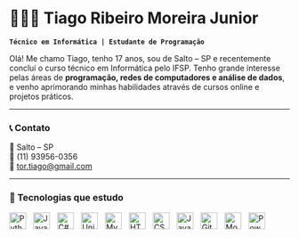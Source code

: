 
# 👨🏻‍💻 Tiago Ribeiro Moreira Junior

**`Técnico em Informática | Estudante de Programação`**

Olá! Me chamo Tiago, tenho 17 anos, sou de Salto – SP e recentemente concluí o curso técnico em Informática pelo IFSP. Tenho grande interesse pelas áreas de **programação, redes de computadores e análise de dados**, e venho aprimorando minhas habilidades através de cursos online e projetos práticos.

---

### 📞 Contato

📍 Salto – SP  
📱 (11) 93956-0356  
📧 tor.tiago@gmail.com

---

### 🧠 Tecnologias que estudo

<img align="left" alt="Python" width="30px" style="padding-right: 10px;" src="https://cdn.jsdelivr.net/gh/devicons/devicon/icons/python/python-original.svg"/>
<img align="left" alt="Java" width="30px" style="padding-right: 10px;" src="https://cdn.jsdelivr.net/gh/devicons/devicon/icons/java/java-original.svg"/>
<img align="left" alt="C#" width="30px" style="padding-right: 10px;" src="https://cdn.jsdelivr.net/gh/devicons/devicon/icons/csharp/csharp-original.svg"/>
<img align="left" alt="Unity" width="30px" style="padding-right: 10px;" src="https://cdn.jsdelivr.net/gh/devicons/devicon/icons/unity/unity-original.svg"/>
<img align="left" alt="MySQL" width="30px" style="padding-right: 10px;" src="https://cdn.jsdelivr.net/gh/devicons/devicon/icons/mysql/mysql-original.svg"/>
<img align="left" alt="HTML" width="30px" style="padding-right: 10px;" src="https://cdn.jsdelivr.net/gh/devicons/devicon/icons/html5/html5-original.svg"/>
<img align="left" alt="CSS" width="30px" style="padding-right: 10px;" src="https://cdn.jsdelivr.net/gh/devicons/devicon/icons/css3/css3-original.svg"/>
<img align="left" alt="JavaScript" width="30px" style="padding-right: 10px;" src="https://cdn.jsdelivr.net/gh/devicons/devicon/icons/javascript/javascript-original.svg"/>
<img align="left" alt="Git" width="30px" style="padding-right: 10px;" src="https://cdn.jsdelivr.net/gh/devicons/devicon/icons/git/git-original.svg"/>
<img align="left" alt="MongoDB" width="30px" style="padding-right: 10px;" src="https://cdn.jsdelivr.net/gh/devicons/devicon/icons/mongodb/mongodb-original.svg"/>
<img align="left" alt="Power BI" width="30px" style="padding-right: 10px;" src="https://cdn.jsdelivr.net/gh/devicons/devicon/icons/powerbi/powerbi-original.svg"/>

<br/>
<br/>
